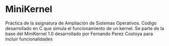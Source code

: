 # MiniKernel
Práctica de la asignatura de Ampliación de Sistemas Operativos. Codigo desarrollado en C que simula el funcionamiento de un kernel. Se parte de la base del MiniKernel 1.0 desarrollado por Fernando Perez Costoya para incluir funcionalidades
